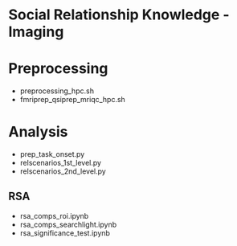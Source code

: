 # Social Relationship Knowledge - Imaging

# Preprocessing
 - preprocessing_hpc.sh
 - fmriprep_qsiprep_mriqc_hpc.sh

# Analysis
 - prep_task_onset.py
 - relscenarios_1st_level.py
 - relscenarios_2nd_level.py

## RSA
 - rsa_comps_roi.ipynb
 - rsa_comps_searchlight.ipynb
 - rsa_significance_test.ipynb
